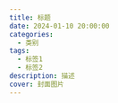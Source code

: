 ```yaml
---
title: 标题
date: 2024-01-10 20:00:00
categories:
  - 类别
tags:
  - 标签1
  - 标签2
description: 描述
cover: 封面图片
---
```

